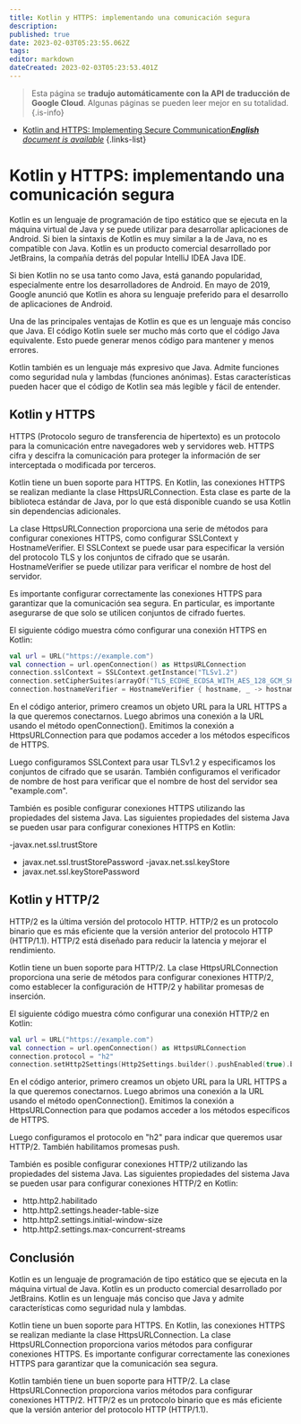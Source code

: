 ```yaml
---
title: Kotlin y HTTPS: implementando una comunicación segura
description: 
published: true
date: 2023-02-03T05:23:55.062Z
tags: 
editor: markdown
dateCreated: 2023-02-03T05:23:53.401Z
---
```


> Esta página se **tradujo automáticamente con la API de traducción de Google Cloud**.
Algunas páginas se pueden leer mejor en su totalidad.{.is-info}



- [Kotlin and HTTPS: Implementing Secure Communication***English** document is available*](/en/Knowledge-base/Kotlin/kotlin-and-https-implementing-secure-communication)
{.links-list}


# Kotlin y HTTPS: implementando una comunicación segura

Kotlin es un lenguaje de programación de tipo estático que se ejecuta en la máquina virtual de Java y se puede utilizar para desarrollar aplicaciones de Android. Si bien la sintaxis de Kotlin es muy similar a la de Java, no es compatible con Java. Kotlin es un producto comercial desarrollado por JetBrains, la compañía detrás del popular IntelliJ IDEA Java IDE.

Si bien Kotlin no se usa tanto como Java, está ganando popularidad, especialmente entre los desarrolladores de Android. En mayo de 2019, Google anunció que Kotlin es ahora su lenguaje preferido para el desarrollo de aplicaciones de Android.

Una de las principales ventajas de Kotlin es que es un lenguaje más conciso que Java. El código Kotlin suele ser mucho más corto que el código Java equivalente. Esto puede generar menos código para mantener y menos errores.

Kotlin también es un lenguaje más expresivo que Java. Admite funciones como seguridad nula y lambdas (funciones anónimas). Estas características pueden hacer que el código de Kotlin sea más legible y fácil de entender.

## Kotlin y HTTPS

HTTPS (Protocolo seguro de transferencia de hipertexto) es un protocolo para la comunicación entre navegadores web y servidores web. HTTPS cifra y descifra la comunicación para proteger la información de ser interceptada o modificada por terceros.

Kotlin tiene un buen soporte para HTTPS. En Kotlin, las conexiones HTTPS se realizan mediante la clase HttpsURLConnection. Esta clase es parte de la biblioteca estándar de Java, por lo que está disponible cuando se usa Kotlin sin dependencias adicionales.

La clase HttpsURLConnection proporciona una serie de métodos para configurar conexiones HTTPS, como configurar SSLContext y HostnameVerifier. El SSLContext se puede usar para especificar la versión del protocolo TLS y los conjuntos de cifrado que se usarán. HostnameVerifier se puede utilizar para verificar el nombre de host del servidor.

Es importante configurar correctamente las conexiones HTTPS para garantizar que la comunicación sea segura. En particular, es importante asegurarse de que solo se utilicen conjuntos de cifrado fuertes.

El siguiente código muestra cómo configurar una conexión HTTPS en Kotlin:

```kotlin
val url = URL("https://example.com")
val connection = url.openConnection() as HttpsURLConnection
connection.sslContext = SSLContext.getInstance("TLSv1.2")
connection.setCipherSuites(arrayOf("TLS_ECDHE_ECDSA_WITH_AES_128_GCM_SHA256", "TLS_ECDHE_RSA_WITH_AES_128_GCM_SHA256", "TLS_DHE_RSA_WITH_AES_128_GCM_SHA256"))
connection.hostnameVerifier = HostnameVerifier { hostname, _ -> hostname == "example.com" }
```

En el código anterior, primero creamos un objeto URL para la URL HTTPS a la que queremos conectarnos. Luego abrimos una conexión a la URL usando el método openConnection(). Emitimos la conexión a HttpsURLConnection para que podamos acceder a los métodos específicos de HTTPS.

Luego configuramos SSLContext para usar TLSv1.2 y especificamos los conjuntos de cifrado que se usarán. También configuramos el verificador de nombre de host para verificar que el nombre de host del servidor sea "example.com".

También es posible configurar conexiones HTTPS utilizando las propiedades del sistema Java. Las siguientes propiedades del sistema Java se pueden usar para configurar conexiones HTTPS en Kotlin:

-javax.net.ssl.trustStore
- javax.net.ssl.trustStorePassword
-javax.net.ssl.keyStore
- javax.net.ssl.keyStorePassword

## Kotlin y HTTP/2

HTTP/2 es la última versión del protocolo HTTP. HTTP/2 es un protocolo binario que es más eficiente que la versión anterior del protocolo HTTP (HTTP/1.1). HTTP/2 está diseñado para reducir la latencia y mejorar el rendimiento.

Kotlin tiene un buen soporte para HTTP/2. La clase HttpsURLConnection proporciona una serie de métodos para configurar conexiones HTTP/2, como establecer la configuración de HTTP/2 y habilitar promesas de inserción.

El siguiente código muestra cómo configurar una conexión HTTP/2 en Kotlin:

```kotlin
val url = URL("https://example.com")
val connection = url.openConnection() as HttpsURLConnection
connection.protocol = "h2"
connection.setHttp2Settings(Http2Settings.builder().pushEnabled(true).build())
```

En el código anterior, primero creamos un objeto URL para la URL HTTPS a la que queremos conectarnos. Luego abrimos una conexión a la URL usando el método openConnection(). Emitimos la conexión a HttpsURLConnection para que podamos acceder a los métodos específicos de HTTPS.

Luego configuramos el protocolo en "h2" para indicar que queremos usar HTTP/2. También habilitamos promesas push.

También es posible configurar conexiones HTTP/2 utilizando las propiedades del sistema Java. Las siguientes propiedades del sistema Java se pueden usar para configurar conexiones HTTP/2 en Kotlin:

- http.http2.habilitado
- http.http2.settings.header-table-size
- http.http2.settings.initial-window-size
- http.http2.settings.max-concurrent-streams

## Conclusión

Kotlin es un lenguaje de programación de tipo estático que se ejecuta en la máquina virtual de Java. Kotlin es un producto comercial desarrollado por JetBrains. Kotlin es un lenguaje más conciso que Java y admite características como seguridad nula y lambdas.

Kotlin tiene un buen soporte para HTTPS. En Kotlin, las conexiones HTTPS se realizan mediante la clase HttpsURLConnection. La clase HttpsURLConnection proporciona varios métodos para configurar conexiones HTTPS. Es importante configurar correctamente las conexiones HTTPS para garantizar que la comunicación sea segura.

Kotlin también tiene un buen soporte para HTTP/2. La clase HttpsURLConnection proporciona varios métodos para configurar conexiones HTTP/2. HTTP/2 es un protocolo binario que es más eficiente que la versión anterior del protocolo HTTP (HTTP/1.1).